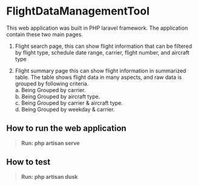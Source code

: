 # FlightDataManagementTool

This web application was built in PHP laravel framework. The application contain these two main pages.
1. Flight search page, this can show flight information that can be filtered by flight type, schedule date range, carrier, flight number, and aircraft type

2.	Flight summary page this can show flight information in summarized table. The table shows flight data in many aspects, and raw data is grouped by following criteria. <br />
    a.	Being Grouped by carrier.<br />
    b.	Being Grouped by aircraft type.<br />
    c.	Being Grouped by carrier & aircraft type.<br />
    d.	Being Grouped by weekday & carrier.<br />
    
    
## How to run the web application<br />
> **Run: php artisan serve <br />** 

## How to test<br />
> **Run: php artisan dusk  <br />** 
